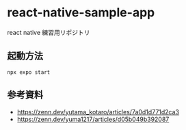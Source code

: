 # react-native-sample-app

react native 練習用リポジトリ

## 起動方法
```shell
npx expo start
```

## 参考資料
- https://zenn.dev/yutama_kotaro/articles/7a0d1d771d2ca3
- https://zenn.dev/yuma1217/articles/d05b049b392087
